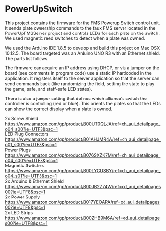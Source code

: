 # PowerUpSwitch

This project contains the firmware for the FMS Powerup Switch control unit.  It sends plate ownership commands to the faux FMS server located in the PowerUpFMSServer project and controls LEDs for each plate on the switch.  We used magnetic reed switches to detect when a plate was owned.

We used the Arduino IDE 1.8.5 to develop and build this project on Mac OSX 10.12.5.  The board targeted was an Arduino UNO R3 with an Ethernet shield.  The parts list follows.

The firmware can acquire an IP address using DHCP, or via a jumper on the board (see comments in program code) use a static IP hardcoded in the application.  It registers itself to the server application so that the server can send commands back (like randomizing the field, setting the state to play the game, safe, and staff-safe LED states).

There is also a jumper setting that defines which alliance's switch the controller is controlling (red or blue).  This orients the plates so that the LEDs can show the correct display when a plate is owned.

2x Screw Shield https://www.amazon.com/gp/product/B00UT0QLJA/ref=oh_aui_detailpage_o04_s00?ie=UTF8&psc=1  
LED Plug Connectors https://www.amazon.com/gp/product/B01AHJMR4A/ref=oh_aui_detailpage_o01_s00?ie=UTF8&psc=1  
Power Plugs https://www.amazon.com/gp/product/B076SXZK7M/ref=oh_aui_detailpage_o04_s00?ie=UTF8&psc=1  
Magnetic Switches https://www.amazon.com/gp/product/B00LYCUSBY/ref=oh_aui_detailpage_o04_s01?ie=UTF8&psc=1  
2x Arduino & Ethernet Shield https://www.amazon.com/gp/product/B00JB2Z74W/ref=od_aui_detailpages00?ie=UTF8&psc=1  
2x Power Supply https://www.amazon.com/gp/product/B017YEOAPA/ref=od_aui_detailpages00?ie=UTF8&psc=1  
2x LED Strips https://www.amazon.com/gp/product/B00ZHB9M6A/ref=od_aui_detailpages00?ie=UTF8&psc=1  
